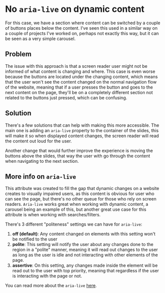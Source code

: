 # No `aria-live` on dynamic content

For this case, we have a section where content can be switched by a couple of buttons places below the content. I've seen this used in a similar way on a couple of projects I've worked on, perhaps not exactly this way, but it can be seen as a very simple carousel.

## Problem

The issue with this approach is that a screen reader user might not be informed of what content is changing and where. This case is even worse because the buttons are located under the changing content, which means that the user won't see the content changed on the normal navigation flow of the website, meaning that if a user presses the button and goes to the next content on the page, they'll be on a completely different section not related to the buttons just pressed, which can be confusing.

## Solution

There's a few solutions that can help with making this more accessible. The main one is adding an `aria-live` property to the container of the slides, this will make it so when displayed content changes, the screen reader will read the content out loud for the user.

Another change that would further improve the experience is moving the buttons above the slides, that way the user with go through the content when navigating to the next section.

## More info on `aria-live`

This attribute was created to fill the gap that dynamic changes on a website creates to visually impaired users, as this content is obvious for user who can see the page, but there's no other queue for those who rely on screen readers. `Aria-live` works great when working with dynamic content, a carousel being an example of this, but another great use case for this attribute is when working with searches/filters.

There's 3 different "politeness" settings we can have for `aria-live`:
1. **off (default)**: Any content changed on elements with this setting won't be notified to the user
2. **polite**: This setting will notify the user about any changes done to the region in a "polite" manner, meaning it will read out changes to the user as long as the user is idle and not interacting with other elements of the page.
3. **assertive**: On this setting, any changes made inside the element will be read out to the user with top priority, meaning that regardless if the user is interacting with the page or not.

You can read more about the `aria-live` [here](https://developer.mozilla.org/en-US/docs/Web/Accessibility/ARIA/ARIA_Live_Regions).